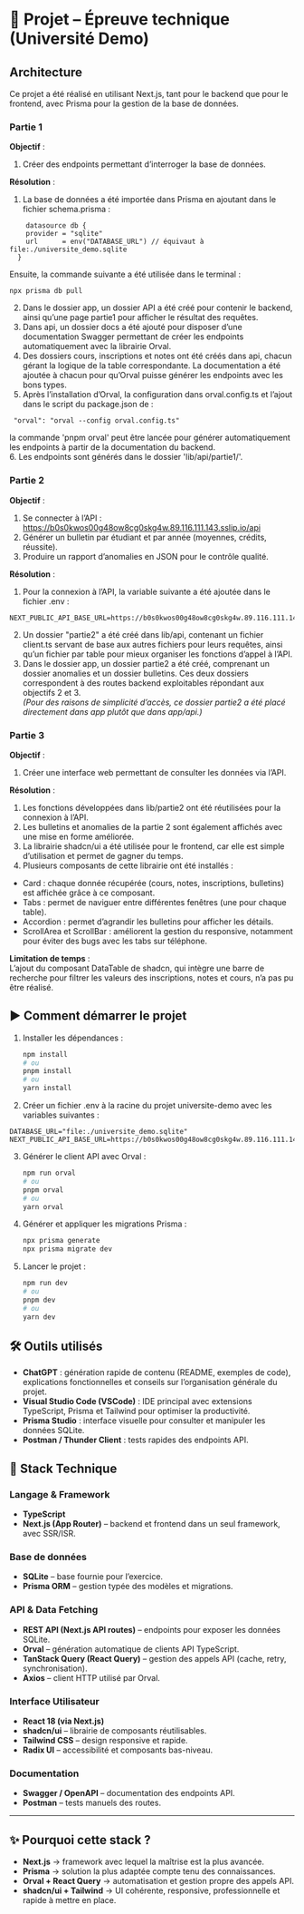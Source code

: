 # 📘 Projet – Épreuve technique (Université Demo)

## Architecture
Ce projet a été réalisé en utilisant Next.js, tant pour le backend que pour le frontend, avec Prisma pour la gestion de la base de données.

### Partie 1
**Objectif** :  
1. Créer des endpoints permettant d’interroger la base de données.

**Résolution** :  
1. La base de données a été importée dans Prisma en ajoutant dans le fichier schema.prisma :  
```
    datasource db {
    provider = "sqlite"
    url      = env("DATABASE_URL") // équivaut à file:./universite_demo.sqlite
  }
```
Ensuite, la commande suivante a été utilisée dans le terminal :  
```
npx prisma db pull 
```
2. Dans le dossier app, un dossier API a été créé pour contenir le backend, ainsi qu’une page partie1 pour afficher le résultat des requêtes.  
3. Dans api, un dossier docs a été ajouté pour disposer d’une documentation Swagger permettant de créer les endpoints automatiquement avec la librairie Orval.  
4. Des dossiers cours, inscriptions et notes ont été créés dans api, chacun gérant la logique de la table correspondante. La documentation a été ajoutée à chacun pour qu’Orval puisse générer les endpoints avec les bons types.  
5. Après l’installation d’Orval, la configuration dans orval.config.ts et l’ajout dans le script du package.json de :  
  ```
   "orval": "orval --config orval.config.ts"
  ```
  la commande 'pnpm orval' peut être lancée pour générer automatiquement les endpoints à partir de la documentation du backend.  
6. Les endpoints sont générés dans le dossier 'lib/api/partie1/'.

### Partie 2  
**Objectif** :  
1. Se connecter à l’API : https://b0s0kwos00g48ow8cg0skg4w.89.116.111.143.sslip.io/api  
2. Générer un bulletin par étudiant et par année (moyennes, crédits, réussite).  
3. Produire un rapport d’anomalies en JSON pour le contrôle qualité.

**Résolution** :  
1. Pour la connexion à l’API, la variable suivante a été ajoutée dans le fichier .env :  
```
NEXT_PUBLIC_API_BASE_URL=https://b0s0kwos00g48ow8cg0skg4w.89.116.111.143.sslip.io
```
2. Un dossier "partie2" a été créé dans lib/api, contenant un fichier client.ts servant de base aux autres fichiers pour leurs requêtes, ainsi qu’un fichier par table pour mieux organiser les fonctions d’appel à l’API.  
3. Dans le dossier app, un dossier partie2 a été créé, comprenant un dossier anomalies et un dossier bulletins. Ces deux dossiers correspondent à des routes backend exploitables répondant aux objectifs 2 et 3.  
   *(Pour des raisons de simplicité d’accès, ce dossier partie2 a été placé directement dans app plutôt que dans app/api.)*

### Partie 3  
**Objectif** :  
1. Créer une interface web permettant de consulter les données via l’API.

**Résolution** :  
1. Les fonctions développées dans lib/partie2 ont été réutilisées pour la connexion à l’API.  
2. Les bulletins et anomalies de la partie 2 sont également affichés avec une mise en forme améliorée.  
3. La librairie shadcn/ui a été utilisée pour le frontend, car elle est simple d’utilisation et permet de gagner du temps.  
4. Plusieurs composants de cette librairie ont été installés :  
  - Card : chaque donnée récupérée (cours, notes, inscriptions, bulletins) est affichée grâce à ce composant.  
  - Tabs : permet de naviguer entre différentes fenêtres (une pour chaque table).  
  - Accordion : permet d’agrandir les bulletins pour afficher les détails.  
  - ScrollArea et ScrollBar : améliorent la gestion du responsive, notamment pour éviter des bugs avec les tabs sur téléphone.

**Limitation de temps** :  
L’ajout du composant DataTable de shadcn, qui intègre une barre de recherche pour filtrer les valeurs des inscriptions, notes et cours, n’a pas pu être réalisé.

## ▶️ Comment démarrer le projet

1. Installer les dépendances :  
   ```bash
   npm install
   # ou
   pnpm install
   # ou
   yarn install
   ```
2. Créer un fichier .env à la racine du projet universite-demo avec les variables suivantes :  
```
DATABASE_URL="file:./universite_demo.sqlite"
NEXT_PUBLIC_API_BASE_URL=https://b0s0kwos00g48ow8cg0skg4w.89.116.111.143.sslip.io
```
3. Générer le client API avec Orval :  
   ```bash
   npm run orval
   # ou
   pnpm orval
   # ou
   yarn orval
   ```
4. Générer et appliquer les migrations Prisma :  
   ```bash
   npx prisma generate
   npx prisma migrate dev
   ```
5. Lancer le projet :  
   ```bash
   npm run dev
   # ou
   pnpm dev
   # ou
   yarn dev
   ```

## 🛠️ Outils utilisés
- **ChatGPT** : génération rapide de contenu (README, exemples de code), explications fonctionnelles et conseils sur l’organisation générale du projet.  
- **Visual Studio Code (VSCode)** : IDE principal avec extensions TypeScript, Prisma et Tailwind pour optimiser la productivité.  
- **Prisma Studio** : interface visuelle pour consulter et manipuler les données SQLite.  
- **Postman / Thunder Client** : tests rapides des endpoints API.  

## 🚀 Stack Technique

### Langage & Framework
- **TypeScript**  
- **Next.js (App Router)** – backend et frontend dans un seul framework, avec SSR/ISR.  

### Base de données
- **SQLite** – base fournie pour l’exercice.  
- **Prisma ORM** – gestion typée des modèles et migrations.  

### API & Data Fetching
- **REST API (Next.js API routes)** – endpoints pour exposer les données SQLite.  
- **Orval** – génération automatique de clients API TypeScript.  
- **TanStack Query (React Query)** – gestion des appels API (cache, retry, synchronisation).  
- **Axios** – client HTTP utilisé par Orval.  

### Interface Utilisateur
- **React 18 (via Next.js)**  
- **shadcn/ui** – librairie de composants réutilisables.  
- **Tailwind CSS** – design responsive et rapide.  
- **Radix UI** – accessibilité et composants bas-niveau.  

### Documentation
- **Swagger / OpenAPI** – documentation des endpoints API.  
- **Postman** – tests manuels des routes.  

---

## ✨ Pourquoi cette stack ?
- **Next.js** → framework avec lequel la maîtrise est la plus avancée.  
- **Prisma** → solution la plus adaptée compte tenu des connaissances.  
- **Orval + React Query** → automatisation et gestion propre des appels API.  
- **shadcn/ui + Tailwind** → UI cohérente, responsive, professionnelle et rapide à mettre en place.
